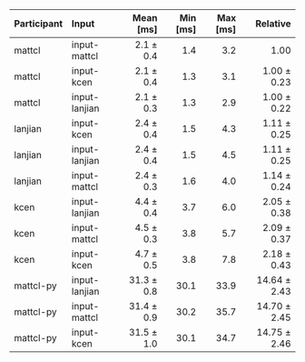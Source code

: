 | Participant | Input | Mean [ms] | Min [ms] | Max [ms] | Relative |
|:---|:---|---:|---:|---:|---:|
| mattcl | input-mattcl | 2.1 ± 0.4 | 1.4 | 3.2 | 1.00 |
| mattcl | input-kcen | 2.1 ± 0.4 | 1.3 | 3.1 | 1.00 ± 0.23 |
| mattcl | input-lanjian | 2.1 ± 0.3 | 1.3 | 2.9 | 1.00 ± 0.22 |
| lanjian | input-kcen | 2.4 ± 0.4 | 1.5 | 4.3 | 1.11 ± 0.25 |
| lanjian | input-lanjian | 2.4 ± 0.4 | 1.5 | 4.5 | 1.11 ± 0.25 |
| lanjian | input-mattcl | 2.4 ± 0.3 | 1.6 | 4.0 | 1.14 ± 0.24 |
| kcen | input-lanjian | 4.4 ± 0.4 | 3.7 | 6.0 | 2.05 ± 0.38 |
| kcen | input-mattcl | 4.5 ± 0.3 | 3.8 | 5.7 | 2.09 ± 0.37 |
| kcen | input-kcen | 4.7 ± 0.5 | 3.8 | 7.8 | 2.18 ± 0.43 |
| mattcl-py | input-lanjian | 31.3 ± 0.8 | 30.1 | 33.9 | 14.64 ± 2.43 |
| mattcl-py | input-mattcl | 31.4 ± 0.9 | 30.2 | 35.7 | 14.70 ± 2.45 |
| mattcl-py | input-kcen | 31.5 ± 1.0 | 30.1 | 34.7 | 14.75 ± 2.46 |
